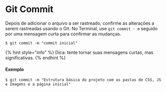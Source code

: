 # Git Commit

Depois de adicionar o arquivo a ser rastreado, confirme as alterações a serem rastreadas usando o Git. No Terminal, use `git commit - m` seguido por uma mensagem curta para confirmar as mudanças.

`$ git commit -m "commit inicial"`

{% hint style="info" %}
Dica: tente tornar suas mensagens curtas, mas significativas. 
{% endhint %}

#### Exemplo

`$ git commit -m "Estrutura básica do projeto com as pastas de CSS, JS e Imagens e a página inicial"`

